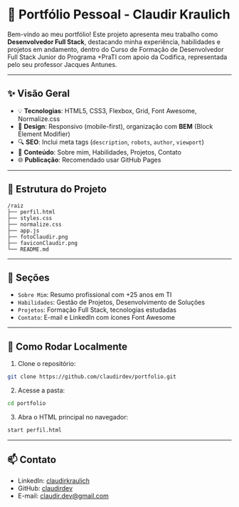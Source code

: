 # 💼 Portfólio Pessoal - Claudir Kraulich

Bem-vindo ao meu portfólio! Este projeto apresenta meu trabalho como **Desenvolvedor Full Stack**, destacando minha experiência, habilidades e projetos em andamento, dentro do Curso de Formação de Desenvolvedor Full Stack Junior do Programa +PraTI com apoio da Codifica, representada pelo seu professor Jacques Antunes.

---

## ✨ Visão Geral

- 💡 **Tecnologias**: HTML5, CSS3, Flexbox, Grid, Font Awesome, Normalize.css
- 🎨 **Design**: Responsivo (mobile-first), organização com **BEM** (Block Element Modifier)
- 🔍 **SEO**: Inclui meta tags (`description`, `robots`, `author`, `viewport`)
- 📄 **Conteúdo**: Sobre mim, Habilidades, Projetos, Contato
- 🌐 **Publicação**: Recomendado usar GitHub Pages

---

## 📁 Estrutura do Projeto

```
/raiz
├── perfil.html
├── styles.css
├── normalize.css
├── app.js
├── fotoClaudir.png
├── faviconClaudir.png
└── README.md
```

---

## 📌 Seções

- `Sobre Mim`: Resumo profissional com +25 anos em TI
- `Habilidades`: Gestão de Projetos, Desenvolvimento de Soluções
- `Projetos`: Formação Full Stack, tecnologias estudadas
- `Contato`: E-mail e LinkedIn com ícones Font Awesome

---

## 🚀 Como Rodar Localmente

1. Clone o repositório:

```bash
git clone https://github.com/claudirdev/portfolio.git
```

2. Acesse a pasta:

```bash
cd portfolio
```

3. Abra o HTML principal no navegador:

```bash
start perfil.html
```

---

## 📫 Contato

- LinkedIn: [claudirkraulich](https://www.linkedin.com/in/claudirkraulich/)
- GitHub: [claudirdev](https://github.com/claudirdev)
- E-mail: claudir.dev@gmail.com
